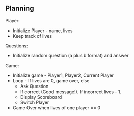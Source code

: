 ## Planning

  Player: 
  - Initialize Player - name, lives
  - Keep track of lives

  Questions:  
  - Initialize random question (a plus b format) and answer

  Game: 
  - Initialize game - Player1, Player2, Current Player
  - Loop - If lives are 0, game over, else
    - Ask Question
    - If correct (Good message!). If incorrect lives - 1.
    - Display Scoreboard
    - Switch Player
  - Game Over when lives of one player == 0

